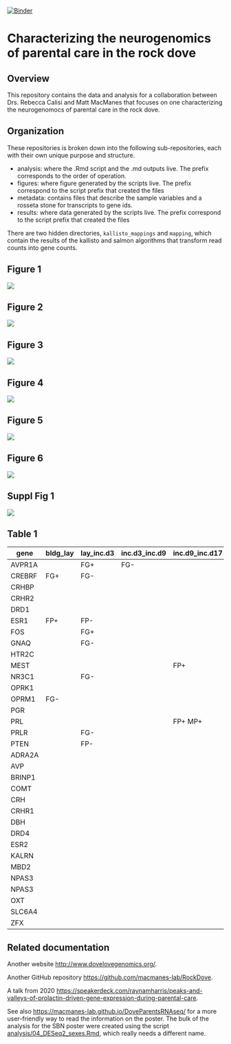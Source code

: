 [![Binder](https://mybinder.org/badge_logo.svg)](https://mybinder.org/v2/gh/macmanes-lab/DoveParentsRNAseq/master?urlpath=rstudio)

# Characterizing the neurogenomics of parental care in the rock dove

## Overview

This repository contains the data and analysis for a collaboration between Drs. Rebecca Calisi and Matt MacManes that focuses on one characterizing the neurogenomocs of parental care in the rock dove.

## Organization

These repositories is broken down into the following sub-repositories, each with their own unique purpose and structure.

- analysis: where the .Rmd script and the .md outputs live. The prefix corresponds to the order of operation. 
- figures: where figure generated by the scripts live. The prefix correspond to the script prefix that created the files
- metadata: contains files that describe the sample variables and a rosseta stone for transcripts to gene ids. 
- results: where data generated by the scripts live. The prefix correspond to the script prefix that created the files

There are two hidden directories, `kallisto_mappings` and `mapping`, which contain the results of the kallisto and salmon algorithms that transform read counts into gene counts.  


## Figure 1 

![](./figures/fig1-1.png)


## Figure 2 

![](./figures/fig2-1.png)

## Figure 3 

![](./figures/fig3-1.png)


## Figure 4

![](./figures/fig4-1.png)

## Figure 5

![](./figures/fig5-1.png)

## Figure 6

![](./figures/fig6-1.png)

## Suppl Fig 1

![](./figures/supplfig1.png)

## Table 1

| gene | bldg_lay | lay_inc.d3 | inc.d3_inc.d9 | inc.d9_inc.d17 | hatch_n5 | n5_n9 | Literature | GO | NCBI |
|--------|----------|------------|---------------|----------------|----------|-------|------------|----|----------------|
| AVPR1A |  | FG+ | FG- |  |  |  | X | X | NP_001103908.1 |
| CREBRF | FG+ | FG- |  |  |  |  |  | X | XP_001231574.1 |
| CRHBP |  |  |  |  | FH+ |  | X |  | XP_003643006.2 |
| CRHR2 |  |  |  |  | FH+ |  | X |  | NP_989785.1 |
| DRD1 |  |  |  |  | FH+ |  | X | X | NP_001138320.1 |
| ESR1 | FP+ | FP- |  |  |  |  | X |  | XP_015139536.1 |
| FOS |  | FG+ |  |  |  |  | X |  | NP_990839.1 |
| GNAQ |  | FG- |  |  | FH+ |  |  | X | NP_001026598.1 |
| HTR2C |  |  |  |  | FH+ |  | X |  | XP_004940707.1 |
| MEST |  |  |  | FP+ | FP- |  | X |  | XP_015142671.1 |
| NR3C1 |  | FG- |  |  |  |  | X | X | XP_015149519.1 |
| OPRK1 |  |  |  |  | FH+ |  |  | X | XP_426087.2 |
| OPRM1 | FG- |  |  |  |  | FG+ | X |  | XP_003641008.2 |
| PGR |  |  |  |  | FH+ |  | X |  | NP_990593.1 |
| PRL |  |  |  | FP+ MP+ | FP- |  | X | X | NP_990797.2 |
| PRLR |  | FG- |  |  |  |  | X |  | XP_015132722.1 |
| PTEN |  | FP- |  |  |  |  |  | X | XP_015134187.1 |
| ADRA2A |  |  |  |  |  |  | X |  | XP_004942333.2 |
| AVP |  |  |  |  |  |  |  | X | NP_990516.1 |
| BRINP1 |  |  |  |  |  |  |  | X | NP_989780.1 |
| COMT |  |  |  |  |  |  | X |  | XP_001233014.1 |
| CRH |  |  |  |  |  |  | X |  | NP_001116503.1 |
| CRHR1 |  |  |  |  |  |  | X |  | NP_989652.1 |
| DBH |  |  |  |  |  |  |  | X | XP_415429.5 |
| DRD4 |  |  |  |  |  |  | X |  | NP_001136321.1 |
| ESR2 |  |  |  |  |  |  | X |  | NP_990125.1 |
| KALRN |  |  |  |  |  |  |  | X | XP_015145468.1 |
| MBD2 |  |  |  |  |  |  |  | X | NP_001012403.1 |
| NPAS3 |  |  |  |  |  |  |  | X | XP_015143131.1 |
| NPAS3 |  |  |  |  |  |  |  | X | XP_015143132.1 |
| OXT |  |  |  |  |  |  |  | X | XP_004936337.1 |
| SLC6A4 |  |  |  |  |  |  | X |  | XP_015151186.1 |
| ZFX |  |  |  |  |  |  |  | X | XP_015127980.1 |

## Related documentation 

Another website <http://www.dovelovegenomics.org/>.

Another GitHub repository <https://github.com/macmanes-lab/RockDove>. 

A talk from 2020 <https://speakerdeck.com/raynamharris/peaks-and-valleys-of-prolactin-driven-gene-expression-during-parental-care>.

See also <https://macmanes-lab.github.io/DoveParentsRNAseq/> for a more user-friendly way to read the information on the poster. The bulk of the analysis for the SBN poster were created using the script [analysis/04_DESeq2_sexes.Rmd](https://github.com/macmanes-lab/DoveParentsRNAseq/blob/master/analysis/04_DESeq2_sexes.Rmd), which really needs a different name. 